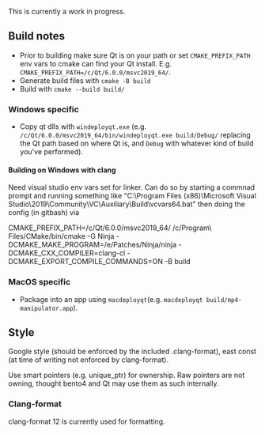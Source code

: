 This is currently a work in progress.

## Build notes

- Prior to building make sure Qt is on your path or set `CMAKE_PREFIX_PATH` env vars to cmake can find your Qt install. E.g. `CMAKE_PREFIX_PATH=/c/Qt/6.0.0/msvc2019_64/`.
- Generate build files with `cmake -B build`
- Build with `cmake --build build/`

### Windows specific

- Copy qt dlls with `windeployqt.exe` (e.g. `/c/Qt/6.0.0/msvc2019_64/bin/windeployqt.exe build/Debug/` replacing the Qt path based on where Qt is, and `Debug` with whatever kind of build you've performed).

#### Building on Windows with clang

Need visual studio env vars set for linker. Can do so by starting a commnad prompt and running something like "C:\Program Files (x86)\Microsoft Visual Studio\2019\Community\VC\Auxiliary\Build\vcvars64.bat" then doing the config (in gitbash) via

CMAKE_PREFIX_PATH=/c/Qt/6.0.0/msvc2019_64/ /c/Program\ Files/CMake/bin/cmake -G Ninja -DCMAKE_MAKE_PROGRAM=/e/Patches/Ninja/ninja -DCMAKE_CXX_COMPILER=clang-cl -DCMAKE_EXPORT_COMPILE_COMMANDS=ON -B build

### MacOS specific

- Package into an app using `macdeployqt`(e.g. `macdeployqt build/mp4-manipulator.app`).

## Style

Google style (should be enforced by the included .clang-format), east const (at time of writing not enforced by clang-format).

Use smart pointers (e.g. unique_ptr) for ownership. Raw pointers are not owning, thought bento4 and Qt may use them as such internally.

### Clang-format

clang-format 12 is currently used for formatting.